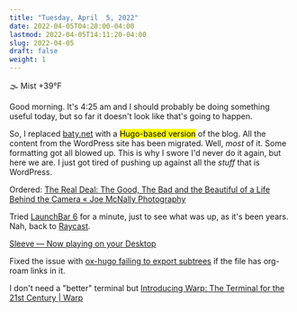 ```yaml
---
title: "Tuesday, April  5, 2022"
date: 2022-04-05T04:28:00-04:00
lastmod: 2022-04-05T14:11:20-04:00
slug: 2022-04-05
draft: false
weight: 1
---
```


🌫  Mist +39°F

Good morning. It's 4:25 am and I should probably be doing something useful today, but so far it doesn't look like that's going to happen.

So, I replaced [baty.net](https://baty.net) with a <mark>Hugo-based version</mark> of the blog. All the content from the WordPress site has been migrated. Well, _most_ of it. Some formatting got all blowed up. This is why I swore I'd never do it again, but here we are. I just got tired of pushing up against all the _stuff_ that is WordPress.

Ordered: [The Real Deal: The Good, The Bad and the Beautiful of a Life Behind the Camera « Joe McNally Photography](https://joemcnally.com/2022/04/04/the-real-deal-the-good-the-bad-and-the-beautiful-of-a-life-behind-the-camera/)

Tried [LaunchBar 6](https://www.obdev.at/products/launchbar/index.html) for a minute, just to see what was up, as it's been years. Nah, back to [Raycast](https://www.raycast.com).

[Sleeve — Now playing on your Desktop](https://replay.software/sleeve)

Fixed the issue with [ox-hugo failing to export subtrees](https://notes.baty.net/notes/possible-workaround-for-ox-hugo-error-during-exports/) if the file has org-roam links in it.

I don't need a "better" terminal but [Introducing Warp: The Terminal for the 21st Century | Warp](https://www.warp.dev/blog/introducing-warp)

[//]: # "Exported with love from a post written in Org mode"
[//]: # "- https://github.com/kaushalmodi/ox-hugo"
